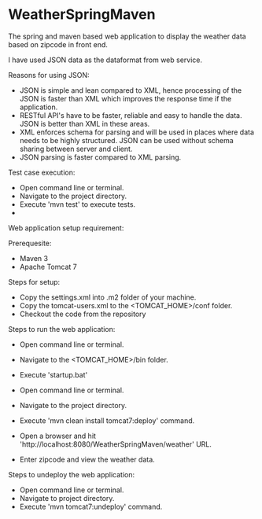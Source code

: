 WeatherSpringMaven
==================

The spring and maven based web application to display the weather data based on zipcode in front end.

I have used JSON data as the dataformat from web service.

Reasons for using JSON:
* JSON is simple and lean compared to XML, hence processing of the JSON is faster than XML which improves the response time if the application.
* RESTful API's have to be faster, reliable and easy to handle the data. JSON is better than XML in these areas.
* XML enforces schema for parsing and will be used in places where data needs to be highly structured. JSON can be used without schema sharing between server and client.
* JSON parsing is faster compared to XML parsing.

Test case execution:
* Open command line or terminal.
* Navigate to the project directory.
* Execute 'mvn test' to execute tests.
*
Web application setup requirement:

Prerequesite:
  * Maven 3
  * Apache Tomcat 7
  
Steps for setup:
  * Copy the settings.xml into .m2 folder of your machine.
  * Copy the tomcat-users.xml to the <TOMCAT_HOME>/conf folder.
  * Checkout the code from the repository

Steps to run the web application:
  * Open command line or terminal.
  * Navigate to the <TOMCAT_HOME>/bin folder.
  * Execute 'startup.bat'
  
  * Open command line or terminal.
  * Navigate to the project directory.
  * Execute 'mvn clean install tomcat7:deploy' command.
  * Open a browser and hit 'http://localhost:8080/WeatherSpringMaven/weather' URL.
  * Enter zipcode and view the weather data.
  
Steps to undeploy the web application:
  * Open command line or terminal.
  * Navigate to project directory.
  * Execute 'mvn tomcat7:undeploy' command.
